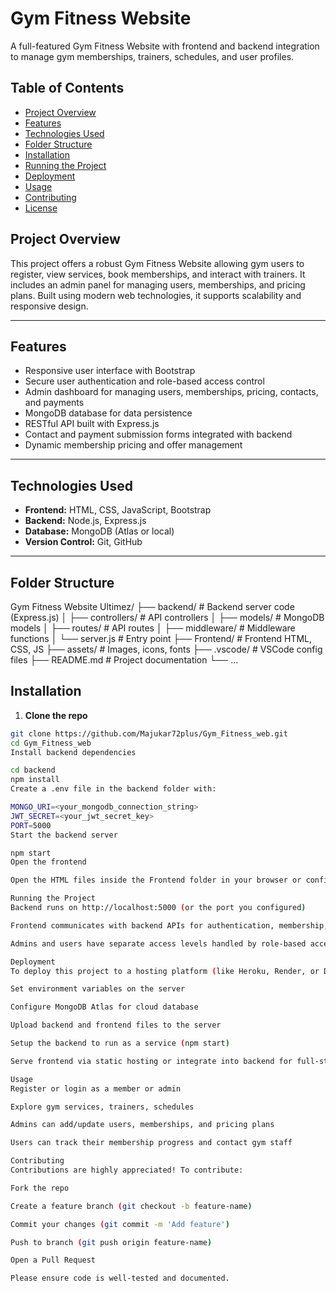 # Gym Fitness Website

A full-featured Gym Fitness Website with frontend and backend integration to manage gym memberships, trainers, schedules, and user profiles.

## Table of Contents

- [Project Overview](#project-overview)  
- [Features](#features)  
- [Technologies Used](#technologies-used)  
- [Folder Structure](#folder-structure)  
- [Installation](#installation)  
- [Running the Project](#running-the-project)  
- [Deployment](#deployment)  
- [Usage](#usage)  
- [Contributing](#contributing)  
- [License](#license)  

## Project Overview

This project offers a robust Gym Fitness Website allowing gym users to register, view services, book memberships, and interact with trainers. It includes an admin panel for managing users, memberships, and pricing plans. Built using modern web technologies, it supports scalability and responsive design.

---

## Features

- Responsive user interface with Bootstrap  
- Secure user authentication and role-based access control  
- Admin dashboard for managing users, memberships, pricing, contacts, and payments  
- MongoDB database for data persistence  
- RESTful API built with Express.js  
- Contact and payment submission forms integrated with backend  
- Dynamic membership pricing and offer management  

---

## Technologies Used

- **Frontend:** HTML, CSS, JavaScript, Bootstrap  
- **Backend:** Node.js, Express.js  
- **Database:** MongoDB (Atlas or local)  
- **Version Control:** Git, GitHub  

---

## Folder Structure

Gym Fitness Website Ultimez/
├── backend/ # Backend server code (Express.js)
│ ├── controllers/ # API controllers
│ ├── models/ # MongoDB models
│ ├── routes/ # API routes
│ ├── middleware/ # Middleware functions
│ └── server.js # Entry point
├── Frontend/ # Frontend HTML, CSS, JS
├── assets/ # Images, icons, fonts
├── .vscode/ # VSCode config files
├── README.md # Project documentation
└── ...

## Installation

1. **Clone the repo**
```bash
git clone https://github.com/Majukar72plus/Gym_Fitness_web.git
cd Gym_Fitness_web
Install backend dependencies

cd backend
npm install
Create a .env file in the backend folder with:

MONGO_URI=<your_mongodb_connection_string>
JWT_SECRET=<your_jwt_secret_key>
PORT=5000
Start the backend server

npm start
Open the frontend

Open the HTML files inside the Frontend folder in your browser or configure a static server.

Running the Project
Backend runs on http://localhost:5000 (or the port you configured)

Frontend communicates with backend APIs for authentication, membership, and data fetching

Admins and users have separate access levels handled by role-based access control

Deployment
To deploy this project to a hosting platform (like Heroku, Render, or DigitalOcean):

Set environment variables on the server

Configure MongoDB Atlas for cloud database

Upload backend and frontend files to the server

Setup the backend to run as a service (npm start)

Serve frontend via static hosting or integrate into backend for full-stack deployment

Usage
Register or login as a member or admin

Explore gym services, trainers, schedules

Admins can add/update users, memberships, and pricing plans

Users can track their membership progress and contact gym staff

Contributing
Contributions are highly appreciated! To contribute:

Fork the repo

Create a feature branch (git checkout -b feature-name)

Commit your changes (git commit -m 'Add feature')

Push to branch (git push origin feature-name)

Open a Pull Request

Please ensure code is well-tested and documented.
